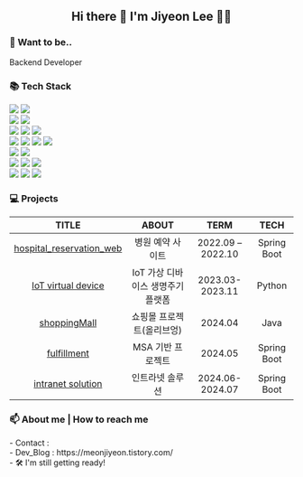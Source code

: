 <div>
	
<h2 align="center"> Hi there 👋 I'm Jiyeon Lee 👩‍💻</h2>
	
<h3>💭 Want to be.. </h3>
Backend Developer
	
<h3>📚 Tech Stack</h3>
<img src="https://img.shields.io/badge/Java-007396?style=flat&logo=Conda-Forge&logoColor=white" />
<img src="https://img.shields.io/badge/JavaScript-F7DF1E?style=flat&logo=JavaScript&logoColor=white" />
<br>
<img src="http://img.shields.io/badge/-Django-092E20?style=flat-square&logo=Django" />
<img src="http://img.shields.io/badge/-Spring_Boot-6DB33F?style=flat-square&logo=Spring%20Boot&logoColor=white" />
<br>
<img src="http://img.shields.io/badge/-Python-3776ab?style=flat-square&logo=Python&logoColor=white" />
<img src="http://img.shields.io/badge/-Git-f05032?style=flat-square&logo=Git&logoColor=white" />
<img src="http://img.shields.io/badge/-Github-181717?style=flat-square&logo=Github&logoColor=white" />
<br>
<img src="https://img.shields.io/badge/JSP-CB3837?style=flat&logo=JSP&logoColor=white" />
<img src="https://img.shields.io/badge/HTML-E34F26?style=flat&logo=HTML5&logoColor=white" />
<img src="https://img.shields.io/badge/CSS-1572B6?style=flat&logo=CSS3&logoColor=white" />
<img src="https://img.shields.io/badge/React-61DAFB?style=flat&logo=React&logoColor=white" />
<br>
<img src="https://img.shields.io/badge/Spring_Framework-6DB33F?style=flat&logo=Spring&logoColor=white" />
<img src="https://img.shields.io/badge/JPA-007396?style=flat&logo=Hibernate&logoColor=white" />
<br>
<img src="https://img.shields.io/badge/Oracle-F80000?style=flat&logo=Oracle&logoColor=white" />
<img src="https://img.shields.io/badge/MySQL-4479A1?style=flat&logo=MySQL&logoColor=white" />
<img src="https://img.shields.io/badge/H2-007396?style=flat&logo=H2&logoColor=white" />
<br>
<img src="https://img.shields.io/badge/Windows-0078D6?style=flat&logo=Windows&logoColor=white" />
<img src="https://img.shields.io/badge/Apache%20HTTP%20Server-D22128?style=flat&logo=Apache&logoColor=white" />
<img src="https://img.shields.io/badge/Tomcat-F8DC75?style=flat&logo=Apache%20Tomcat&logoColor=black" />
<br>

	

<h3>💻 Projects </h3>

		
  |TITLE|ABOUT|TERM|TECH|
|:---:|:---:|:---:|:---:|
|<a href="https://github.com/MEONJIYEON/hospital_reservation_web">hospital_reservation_web</a>|병원 예약 사이트|2022.09 – 2022.10|Spring Boot|
|<a href="">IoT virtual device</a>|IoT 가상 디바이스 생명주기 플랫폼|2023.03-2023.11|Python|
|<a href="https://github.com/MEONJIYEON/shoppingMall">shoppingMall</a>|쇼핑몰 프로젝트(올리브엉)|2024.04|Java|
|<a href="https://github.com/orgs/KB-FulfillmentProject/repositories">fulfillment</a>|MSA 기반 프로젝트|2024.05|Spring Boot|
|<a href="https://github.com/orgs/Lighting-Solution/repositories">intranet solution</a>|인트라넷 솔루션|2024.06-2024.07|Spring Boot|

<h3> 📫 About me | How to reach me </h3>
- Contact :  <l_jiyeon0_0@naver.com>
	<br>
- Dev_Blog : https://meonjiyeon.tistory.com/
	<br>
- 🛠 I'm still getting ready!

</div>
